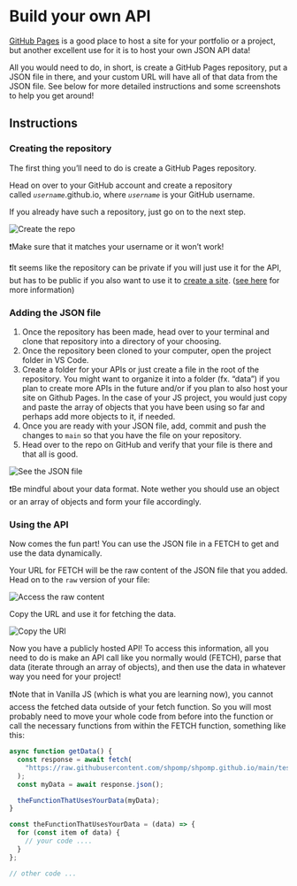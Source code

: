 # Build your own API

[GitHub Pages](https://pages.github.com/) is a good place to host a site for your portfolio or a project, but another excellent use for it is to host your own JSON API data!

All you would need to do, in short, is create a GitHub Pages repository, put a JSON file in there, and your custom URL will have all of that data from the JSON file. See below for more detailed instructions and some screenshots to help you get around!

## Instructions

### Creating the repository

The first thing you’ll need to do is create a GitHub Pages repository.

Head on over to your GitHub account and create a repository called *`username`*.github.io, where *`username`* is your GitHub username.

If you already have such a repository, just go on to the next step.

![Create the repo](/assets/API-guide-1.png)

❗Make sure that it matches your username or it won’t work!

❗It seems like the repository can be private if you will just use it for the API, but has to be public if you also want to use it to [create a site](https://pages.github.com/). ([see here](https://docs.github.com/en/pages/getting-started-with-github-pages/creating-a-github-pages-site#:~:text=GitHub%20Pages%20is%20available%20in%20public%20repositories%20with%20GitHub%20Free%20and%20GitHub%20Free%20for%20organizations%2C%20and%20in%20public%20and%20private%20repositories%20with%20GitHub%20Pro%2C%20GitHub%20Team%2C%20GitHub%20Enterprise%20Cloud%2C%20and%20GitHub%20Enterprise%20Server.%20For%20more%20information%2C%20see%20%22GitHub%E2%80%99s%20plans.%22) for more information)

### Adding the JSON file

1. Once the repository has been made, head over to your terminal and clone that repository into a directory of your choosing.
2. Once the repository been cloned to your computer, open the project folder in VS Code.
3. Create a folder for your APIs or just create a file in the root of the repository. You might want to organize it into a folder (fx. “data”) if you plan to create more APIs in the future and/or if you plan to also host your site on Github Pages. In the case of your JS project, you would just copy and paste the array of objects that you have been using so far and perhaps add more objects to it, if needed.
4. Once you are ready with your JSON file, add, commit and push the changes to `main` so that you have the file on your repository.
5. Head over to the repo on GitHub and verify that your file is there and that all is good.

![See the JSON file](/assets/API-guide-2.png)

❗Be mindful about your data format. Note wether you should use an object or an array of objects and form your file accordingly.

### Using the API

Now comes the fun part! You can use the JSON file in a FETCH to get and use the data dynamically.

Your URL for FETCH will be the raw content of the JSON file that you added. Head on to the `raw` version of your file:

![Access the raw content](/assets/API-guide-3.png)

Copy the URL and use it for fetching the data.

![Copy the URl](/assets/API-guide-4.png)

Now you have a publicly hosted API! To access this information, all you need to do is make an API call like you normally would (FETCH), parse that data (iterate through an array of objects), and then use the data in whatever way you need for your project!

❗Note that in Vanilla JS (which is what you are learning now), you cannot access the fetched data outside of your fetch function. So you will most probably need to move your whole code from before into the function or call the necessary functions from within the FETCH function, something like this:

```jsx
async function getData() {
  const response = await fetch(
    "https://raw.githubusercontent.com/shpomp/shpomp.github.io/main/test.json?token=<>"
  );
  const myData = await response.json();

  theFunctionThatUsesYourData(myData);
}

const theFunctionThatUsesYourData = (data) => {
  for (const item of data) {
    // your code ....
  }
};

// other code ...
```
